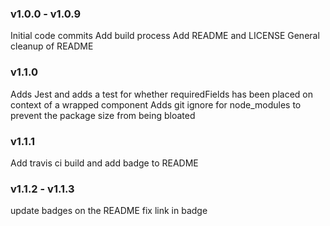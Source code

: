 ### v1.0.0 - v1.0.9
Initial code commits
Add build process
Add README and LICENSE
General cleanup of README

### v1.1.0
Adds Jest and adds a test for whether requiredFields has been placed on context of a wrapped component
Adds git ignore for node_modules to prevent the package size from being bloated

### v1.1.1
Add travis ci build and add badge to README

### v1.1.2 - v1.1.3
update badges on the README
fix link in badge
